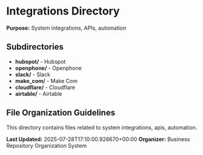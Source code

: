 # Integrations Directory

**Purpose:** System integrations, APIs, automation

## Subdirectories

- **hubspot/** - Hubspot
- **openphone/** - Openphone
- **slack/** - Slack
- **make_com/** - Make Com
- **cloudflare/** - Cloudflare
- **airtable/** - Airtable

## File Organization Guidelines

This directory contains files related to system integrations, apis, automation.

**Last Updated:** 2025-07-28T17:10:00.926670+00:00
**Organizer:** Business Repository Organization System
